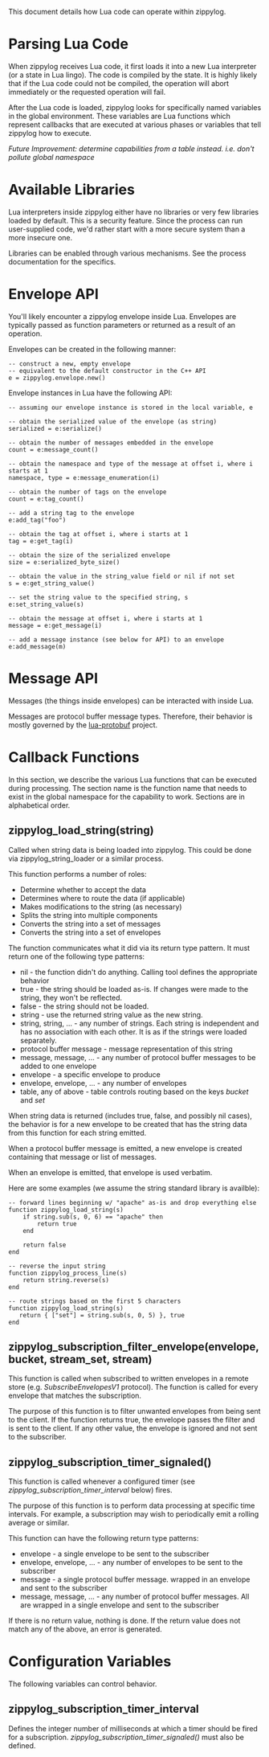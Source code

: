 This document details how Lua code can operate within zippylog.

# Parsing Lua Code

When zippylog receives Lua code, it first loads it into a new Lua interpreter (or a state in Lua lingo). The code is compiled by the state. It is highly likely that if the Lua code could not be compiled, the operation will abort immediately or the requested operation will fail.

After the Lua code is loaded, zippylog looks for specifically named variables in the global environment. These variables are Lua functions which represent callbacks that are executed at various phases or variables that tell zippylog how to execute.

*Future Improvement: determine capabilities from a table instead. i.e. don't pollute global namespace*

# Available Libraries

Lua interpreters inside zippylog either have no libraries or very few libraries loaded by default. This is a security feature. Since the process can run user-supplied code, we'd rather start with a more secure system than a more insecure one.

Libraries can be enabled through various mechanisms. See the process documentation for the specifics.

# Envelope API

You'll likely encounter a zippylog envelope inside Lua. Envelopes are typically passed as function parameters or returned as a result of an operation.

Envelopes can be created in the following manner:

    -- construct a new, empty envelope
    -- equivalent to the default constructor in the C++ API
    e = zippylog.envelope.new()

Envelope instances in Lua have the following API:

    -- assuming our envelope instance is stored in the local variable, e

    -- obtain the serialized value of the envelope (as string)
    serialized = e:serialize()

    -- obtain the number of messages embedded in the envelope
    count = e:message_count()

    -- obtain the namespace and type of the message at offset i, where i starts at 1
    namespace, type = e:message_enumeration(i)

    -- obtain the number of tags on the envelope
    count = e:tag_count()

    -- add a string tag to the envelope
    e:add_tag("foo")

    -- obtain the tag at offset i, where i starts at 1
    tag = e:get_tag(i)

    -- obtain the size of the serialized envelope
    size = e:serialized_byte_size()

    -- obtain the value in the string_value field or nil if not set
    s = e:get_string_value()

    -- set the string value to the specified string, s
    e:set_string_value(s)

    -- obtain the message at offset i, where i starts at 1
    message = e:get_message(i)

    -- add a message instance (see below for API) to an envelope
    e:add_message(m)

# Message API

Messages (the things inside envelopes) can be interacted with inside Lua.

Messages are protocol buffer message types. Therefore, their behavior is mostly governed by the [lua-protobuf](https://github.com/indygreg/lua-protobuf) project.

# Callback Functions

In this section, we describe the various Lua functions that can be executed during processing. The section name is the function name that needs to exist in the global namespace for the capability to work. Sections are in alphabetical order.

## zippylog_load_string(string)

Called when string data is being loaded into zippylog. This could be done via zippylog_string_loader or a similar process.

This function performs a number of roles:

* Determine whether to accept the data
* Determines where to route the data (if applicable)
* Makes modifications to the string (as necessary)
* Splits the string into multiple components
* Converts the string into a set of messages
* Converts the string into a set of envelopes

The function communicates what it did via its return type pattern. It must return one of the following type patterns:

* nil - the function didn't do anything. Calling tool defines the appropriate behavior
* true - the string should be loaded as-is. If changes were made to the string, they won't be reflected.
* false - the string should not be loaded.
* string - use the returned string value as the new string.
* string, string, ... - any number of strings. Each string is independent and has no association with each other. It is as if the strings were loaded separately.
* protocol buffer message - message representation of this string
* message, message, ... - any number of protocol buffer messages to be added to one envelope
* envelope - a specific envelope to produce
* envelope, envelope, ... - any number of envelopes
* table, any of above - table controls routing based on the keys *bucket* and *set*

When string data is returned (includes true, false, and possibly nil cases), the behavior is for a new envelope to be created that has the string data from this function for each string emitted.

When a protocol buffer message is emitted, a new envelope is created containing that message or list of messages.

When an envelope is emitted, that envelope is used verbatim.

Here are some examples (we assume the string standard library is availble):

    -- forward lines beginning w/ "apache" as-is and drop everything else
    function zippylog_load_string(s)
        if string.sub(s, 0, 6) == "apache" then
            return true
        end

        return false
    end

    -- reverse the input string
    function zippylog_process_line(s)
        return string.reverse(s)
    end

    -- route strings based on the first 5 characters
    function zippylog_load_string(s)
       return { ["set"] = string.sub(s, 0, 5) }, true
    end

## zippylog_subscription_filter_envelope(envelope, bucket, stream_set, stream)

This function is called when subscribed to written envelopes in a remote store (e.g. *SubscribeEnvelopesV1* protocol). The function is called for every envelope that matches the subscription.

The purpose of this function is to filter unwanted envelopes from being sent to the client. If the function returns true, the envelope passes the filter and is sent to the client. If any other value, the envelope is ignored and not sent to the subscriber.

## zippylog_subscription_timer_signaled()

This function is called whenever a configured timer (see *zippylog_subscription_timer_interval* below) fires.

The purpose of this function is to perform data processing at specific time intervals. For example, a subscription may wish to periodically emit a rolling average or similar.

This function can have the following return type patterns:

* envelope - a single envelope to be sent to the subscriber
* envelope, envelope, ... - any number of envelopes to be sent to the subscriber
* message - a single protocol buffer message. wrapped in an envelope and sent to the subscriber
* message, message, ... - any number of protocol buffer messages. All are wrapped in a single envelope and sent to the subscriber

If there is no return value, nothing is done. If the return value does not match any of the above, an error is generated.

# Configuration Variables

The following variables can control behavior.

## zippylog_subscription_timer_interval

Defines the integer number of milliseconds at which a timer should be fired for a subscription. *zippylog_subscription_timer_signaled()* must also be defined.
